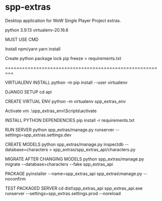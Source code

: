 # spp-extras
Desktop application for WoW Single Player Project extras.

python 3.9.13
virtualenv-20.16.6

MUST USE CMD

Install npm/yarn
yarn install

Create python package lock
pip freeze > requirements.txt

=========================================================

VIRTUALENV INSTALL
python -m pip install --user virtualenv

DJANGO SETUP
cd api

CREATE VIRTUAL ENV
python -m virtualenv spp_extras_env

Activate vm
.\spp_extras_env\Scripts\activate

INSTALL PYTHON DEPENDENCIES
pip install -r requirements.txt

RUN SERVER
python spp_extras/manage.py runserver --settings=spp_extras.settings.dev


CREATE MODELS
python spp_extras/manage.py inspectdb --database=characters > spp_extras/spp_extras_api/characters.py

MIGRATE AFTER CHANGING MODELS
python spp_extras/manage.py migrate --database=characters --fake spp_extras_api


PACKAGE
pyinstaller --name=spp_extras_api spp_extras\manage.py --noconfirm

TEST PACKAGED SERVER
cd dist\spp_extras_api
spp_extras_api.exe runserver --settings=spp_extras.settings.prod --noreload